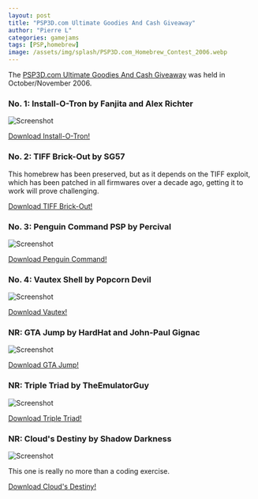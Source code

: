 ```yaml
---
layout: post
title: "PSP3D.com Ultimate Goodies And Cash Giveaway"
author: "Pierre L"
categories: gamejams
tags: [PSP,homebrew]
image: /assets/img/splash/PSP3D.com_Homebrew_Contest_2006.webp
---
```


The [PSP3D.com Ultimate Goodies And Cash Giveaway](https://web.archive.org/web/20061028201635/http://psp3d.com:80/homepage-news/11819-ultimate-goodies-cash-giveaway-poll.html) was held in October/November 2006. 

### No. 1: Install-O-Tron by Fanjita and Alex Richter

![Screenshot](https://github.com/PSP-Archive/PSP-Archive.github.io/raw/gh-pages/assets/img/snaps/INST01564_00000.webp)

<a href="https://archive.org/details/installotron.-7z">Download Install-O-Tron!</a>

### No. 2: TIFF Brick-Out by SG57

This homebrew has been preserved, but as it depends on the TIFF exploit, which has been patched in all firmwares over a decade ago, getting it to work will prove challenging. 

<a href="https://archive.org/details/brick-out.-7z">Download TIFF Brick-Out!</a>

### No. 3: Penguin Command PSP by Percival

![Screenshot](https://github.com/PSP-Archive/PSP-Archive.github.io/raw/gh-pages/assets/img/snaps/PENG01607_00000.webp)

<a href="https://archive.org/details/penguin_command.7z">Download Penguin Command!</a>

### No. 4: Vautex Shell by Popcorn Devil

![Screenshot](https://github.com/PSP-Archive/PSP-Archive.github.io/raw/gh-pages/assets/img/snaps/VAUT00637_00001.webp)

<a href="https://archive.org/details/vautex.-7z">Download Vautex!</a>

### NR: GTA Jump by HardHat and John-Paul Gignac

![Screenshot](https://github.com/PSP-Archive/PSP-Archive.github.io/raw/gh-pages/assets/img/snaps/gtajump.webp)

<a href="https://archive.org/details/gtajump1_1bfor1_0.7z">Download GTA Jump!</a>

### NR: Triple Triad by TheEmulatorGuy

![Screenshot](https://github.com/PSP-Archive/PSP-Archive.github.io/raw/gh-pages/assets/img/snaps/TRIP01124_00000.webp)

<a href="https://archive.org/details/triple-triad.-7z">Download Triple Triad!</a>

### NR: Cloud's Destiny by Shadow Darkness

![Screenshot](https://github.com/PSP-Archive/PSP-Archive.github.io/raw/gh-pages/assets/img/snaps/cloudsdestiny.webp)

This one is really no more than a coding exercise. 

<a href="https://archive.org/details/electris.-7z">Download Cloud's Destiny!</a>
